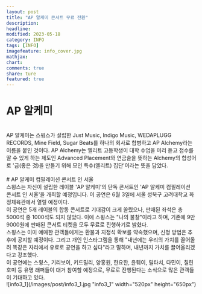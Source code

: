 ```yaml
---
layout: post
title: "AP 알케미 콘서트 무료 전환"
description:
headline:
modified: 2023-05-18
category: INFO
tags: [INFO]
imagefeature: info_cover.jpg
mathjax:
chart:
comments: true
share: ture
featured: true
---
```


# AP 알케미  
<br/>
AP 알케미는 스윙스가 설립한 Just Music, Indigo Music, WEDAPLUGG RECORDS, Mine Field, Sugar Beats를 하나의 회사로 합병하고 AP Alchemy라는 이름을 붙인 것이다. AP Alchemy는 엘리트 고등학생이 대학 수업을 미리 듣고 점수를 딸 수 있게 하는 제도인 Advanced Placement와 연금술을 뜻하는 Alchemy의 합성어로 '금(좋은 것)을 만들기 위해 모인 특수(엘리트) 집단'이라는 뜻을 담았다.  
<br/>
<br/>
# AP 알케미 컴필레이션 콘서트 인 서울  
<br/>
스윙스는 자신이 설립한 레이블 'AP 알케미'의 단독 콘서트인 'AP 알케미 컴필레이션 콘서트 인 서울'을 개최할 예정입니다. 이 공연은 6월 3일에 서울 성북구 고려대학교 화정체육관에서 열릴 예정이다.  
<br/>
이 공연은 5개 레이블의 합동 콘서트로 기대감이 크게 쏠렸으나, 판매된 좌석은 총 5000석 중 1000석도 되지 않았다.  이에 스윙스는 "나의 불찰"이라고 하며, 기존에 9만9000원에 판매된 콘서트 티켓을 모두 무료로 진행하기로 밝혔다.  
<br/>
스윙스는 이미 예매한 관객들에게는 환불과 지정석 확보를 약속했으며, 신청 방법은 추후에 공지할 예정이다. 그리고 개인 인스타그램을 통해 "내년에는 우리의 가치를 끌어올려 똑같은 자리에서 유료로 공연을 하고 싶다"라고 말하며, 내년까지 가치를 끌어올리겠다고 강조했다.  
<br/>
이 공연에는 스윙스, 기리보이, 키드밀리, 양홍원, 한요한, 윤훼이, 릴타치, 다민이, 칠린 호미 등 유명 래퍼들이 대거 참여할 예정으로, 무료로 진행된다는 소식으로 많은 관객들이 기대하고 있다.  
<br/>
![info3_1](/images/post/info3_1.jpg "info3_1" width="520px" height="650px") 